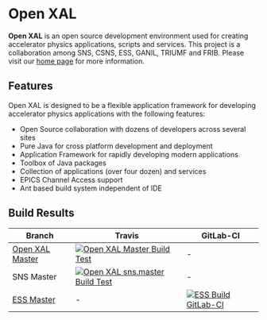 # Open XAL

**Open XAL** is an open source development environment used for creating accelerator physics applications, scripts and services. This project is a collaboration among SNS, CSNS, ESS, GANIL, TRIUMF and FRIB. Please visit our [home page](https://openxal.github.io) for more information.

## Features

Open XAL is designed to be a flexible application framework for developing accelerator physics applications with the following features:

- Open Source collaboration with dozens of developers across several sites
- Pure Java for cross platform development and deployment
- Application Framework for rapidly developing modern applications
- Toolbox of Java packages
- Collection of applications (over four dozen) and services
- EPICS Channel Access support
- Ant based build system independent of IDE

## Build Results

Branch | Travis | GitLab-CI |
------ | ------ | --------- |
[Open XAL Master](https://github.com/openxal/openxal) | [![Open XAL Master Build Test](https://travis-ci.org/openxal/openxal.svg?branch=master)](https://travis-ci.org/openxal/openxal)| - |
SNS Master | [![Open XAL sns.master Build Test](https://travis-ci.org/openxal/openxal.svg?branch=site.sns.master)](https://travis-ci.org/openxal/openxal)| - |
[ESS Master](https://gitlab.esss.lu.se/ess-crs/openxal) | - | [![ESS Build GitLab-CI](https://gitlab.esss.lu.se/ess-crs/openxal/badges/site.ess.master/pipeline.svg)](https://gitlab.esss.lu.se/ess-crs/openxal/) |
